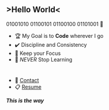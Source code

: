 ## >Hello World<

01001010 01100101 01100100 01101001 👾

- 🏆 My Goal is to **Code** wherever I go
- ✔️ Discipline and Consistency
- 🎯 Keep your Focus
- 🌱 _NEVER_ Stop Learning
#
- 📩 <a href="mailto:matheuxcode@gmail.com">Contact</a>
- 📋 <a href="https://docs.google.com/document/d/1tZDVT_Ib5vmgnQiNQzH5iItnE3qbfYFy/edit?usp=sharing&ouid=111368209930853692993&rtpof=true&sd=true">Resume </a>


**_This is the way_**
